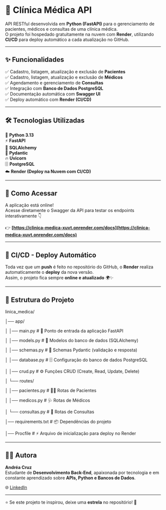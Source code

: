 # 🏥 Clínica Médica API

API RESTful desenvolvida em **Python (FastAPI)** para o gerenciamento de pacientes, médicos e consultas de uma clínica médica.  
O projeto foi hospedado gratuitamente na nuvem com **Render**, utilizando **CI/CD** para deploy automático a cada atualização no GitHub.

---

## ✨ Funcionalidades

✅ Cadastro, listagem, atualização e exclusão de **Pacientes**  
✅ Cadastro, listagem, atualização e exclusão de **Médicos**  
✅ Agendamento e gerenciamento de **Consultas**  
✅ Integração com **Banco de Dados PostgreSQL**  
✅ Documentação automática com **Swagger UI**  
✅ Deploy automático com **Render (CI/CD)**  

---

## 🛠️ Tecnologias Utilizadas

🐍 **Python 3.13**  
⚡ **FastAPI**  
🧱 **SQLAlchemy**  
🧩 **Pydantic**  
🔥 **Uvicorn**  
🗄️ **PostgreSQL**  
☁️ **Render (Deploy na Nuvem com CI/CD)**  

---

## 🚀 Como Acessar

A aplicação está online!  
Acesse diretamente o Swagger da API para testar os endpoints interativamente 👇  

👉 **[https://clinica-medica-xuvt.onrender.com/docs](https://clinica-medica-xuvt.onrender.com/docs)**

---

## 🔁 CI/CD - Deploy Automático

Toda vez que um **push** é feito no repositório do GitHub, o **Render** realiza automaticamente o **deploy** da nova versão.  
Assim, o projeto fica sempre **online e atualizado** 🌍✨  

---

## 🧩 Estrutura do Projeto

linica_medica/

│── app/

│ │── main.py # 🚀 Ponto de entrada da aplicação FastAPI

│ │── models.py # 🧱 Modelos do banco de dados (SQLAlchemy)

│ │── schemas.py # 🧩 Schemas Pydantic (validação e resposta)

│ │── database.py # 🗄️ Configuração do banco de dados PostgreSQL

│ │── crud.py # ⚙️ Funções CRUD (Create, Read, Update, Delete)

│ └── routes/

│ │── pacientes.py # 👩‍⚕️ Rotas de Pacientes

│ │── medicos.py # 🩺 Rotas de Médicos

│ └── consultas.py # 📅 Rotas de Consultas

│── requirements.txt # 📦 Dependências do projeto

│── Procfile # ⚡ Arquivo de inicialização para deploy no Render


---

## 👩‍💻 Autora

**Andréa Cruz**  
Estudante de **Desenvolvimento Back-End**, apaixonada por tecnologia e em constante aprendizado sobre **APIs, Python e Bancos de Dados**.  

🌐 [LinkedIn](https://www.linkedin.com/in/andrea-cruz-leonardo/)  

---

⭐ Se este projeto te inspirou, deixe uma **estrela** no repositório! 🌟


